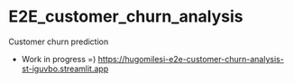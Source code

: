 # E2E_customer_churn_analysis
Customer churn prediction
- Work in progress =) 
https://hugomilesi-e2e-customer-churn-analysis-st-iguvbo.streamlit.app